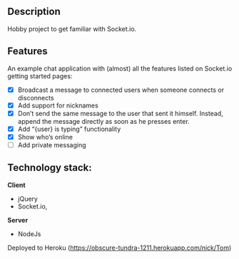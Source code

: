 ## Description
Hobby project to get familiar with Socket.io.


## Features
An example chat application with (almost) all the features listed on Socket.io getting started pages:
- [x] Broadcast a message to connected users when someone connects or disconnects
- [x] Add support for nicknames
- [x] Don’t send the same message to the user that sent it himself. Instead, append the message directly as soon as he presses enter.
- [x] Add “{user} is typing” functionality
- [x] Show who’s online
- [ ] Add private messaging

## Technology stack:

**Client**
* jQuery
* Socket.io, 

**Server**
* NodeJs

Deployed to Heroku (https://obscure-tundra-1211.herokuapp.com/nick/Tom)
